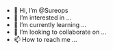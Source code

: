 - 👋 Hi, I’m @Sureops
- 👀 I’m interested in ...
- 🌱 I’m currently learning ...
- 💞️ I’m looking to collaborate on ...
- 📫 How to reach me ...

<!---
Sureops/Sureops is a ✨ special ✨ repository because its `README.md` (this file) appears on your GitHub profile.
You can click the Preview link to take a look at your changes.
--->
